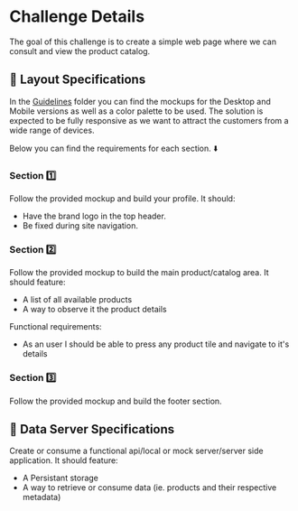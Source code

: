 # Challenge Details

The goal of this challenge is to create a simple web page where we can consult and view the product catalog.

## :art: Layout Specifications

In the [Guidelines](guidelines/) folder you can find the mockups for the Desktop
and Mobile versions as well as a color palette to be used. The solution is expected
to be fully responsive as we want to attract the customers from a wide range of devices.

Below you can find the requirements for each section. :arrow_down:

### Section :one:

Follow the provided mockup and build your profile. It should:

- Have the brand logo in the top header.
- Be fixed during site navigation.

### Section :two:

Follow the provided mockup to build the main product/catalog area. It should feature:

- A list of all available products
- A way to observe it the product details

Functional requirements:

- As an user I should be able to press any product tile and navigate to it's details

### Section :three:

Follow the provided mockup and build the footer section.

## :floppy_disk: Data Server Specifications

Create or consume a functional api/local or mock server/server side application. It should feature:

- A Persistant storage
- A way to retrieve or consume data (ie. products and their respective metadata)

